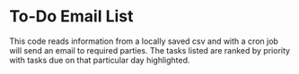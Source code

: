 # To-Do Email List

This code reads information from a locally saved csv and with a cron job will send an email to required parties. The tasks listed are ranked by priority with tasks due on that particular day highlighted.
